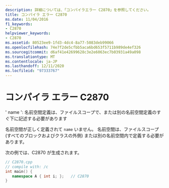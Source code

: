 ```yaml
---
description: 詳細については、「コンパイラエラー C2870」を参照してください。
title: コンパイラ エラー C2870
ms.date: 11/04/2016
f1_keywords:
- C2870
helpviewer_keywords:
- C2870
ms.assetid: 80523ee9-1fd3-4dc4-8a77-5083deb99066
ms.openlocfilehash: 74e7f2de5cfbb5aca6bd653f5711b989de4ef326
ms.sourcegitcommit: d6af41e42699628c3e2e6063ec7b03931a49a098
ms.translationtype: MT
ms.contentlocale: ja-JP
ms.lasthandoff: 12/11/2020
ms.locfileid: "97333767"
---
```

# <a name="compiler-error-c2870"></a>コンパイラ エラー C2870

' name ': 名前空間定義は、ファイルスコープで、または別の名前空間定義のすぐ下に記述する必要があります

名前空間が正しく定義されて `name` いません。 名前空間は、ファイルスコープ (すべてのブロックおよびクラスの外側) または別の名前空間内で定義する必要があります。

次の例では、C2870 が生成されます。

```cpp
// C2870.cpp
// compile with: /c
int main() {
   namespace A { int i; };   // C2870
}
```
